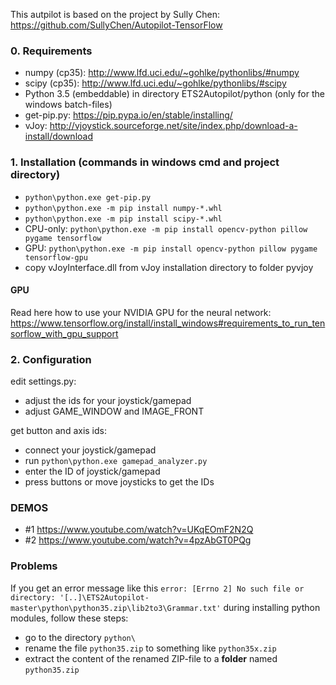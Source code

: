 This autpilot is based on the project by Sully Chen: https://github.com/SullyChen/Autopilot-TensorFlow

### 0. Requirements
- numpy (cp35): http://www.lfd.uci.edu/~gohlke/pythonlibs/#numpy
- scipy (cp35): http://www.lfd.uci.edu/~gohlke/pythonlibs/#scipy
- Python 3.5 (embeddable) in directory ETS2Autopilot/python (only for the windows batch-files)
- get-pip.py: https://pip.pypa.io/en/stable/installing/
- vJoy: http://vjoystick.sourceforge.net/site/index.php/download-a-install/download

### 1. Installation (commands in windows cmd and project directory)
- `python\python.exe get-pip.py`
- `python\python.exe -m pip install numpy-*.whl`
- `python\python.exe -m pip install scipy-*.whl`
- CPU-only: `python\python.exe -m pip install opencv-python pillow pygame tensorflow`
- GPU: `python\python.exe -m pip install opencv-python pillow pygame tensorflow-gpu`
- copy vJoyInterface.dll from vJoy installation directory to folder pyvjoy

#### GPU
Read here how to use your NVIDIA GPU for the neural network: 
https://www.tensorflow.org/install/install_windows#requirements_to_run_tensorflow_with_gpu_support

### 2. Configuration
edit settings.py:
- adjust the ids for your joystick/gamepad
- adjust GAME_WINDOW and IMAGE_FRONT

get button and axis ids:
- connect your joystick/gamepad
- run `python\python.exe gamepad_analyzer.py`
- enter the ID of joystick/gamepad
- press buttons or move joysticks to get the IDs

### DEMOS

- \#1 https://www.youtube.com/watch?v=UKqEOmF2N2Q
- \#2 https://www.youtube.com/watch?v=4pzAbGT0PQg


### Problems
If you get an error message like this `error: [Errno 2] No such file or directory: '[..]\ETS2Autopilot-master\python\python35.zip\lib2to3\Grammar.txt'` during installing python modules, follow these steps:
- go to the directory `python\`
- rename the file `python35.zip` to something like `python35x.zip`
- extract the content of the renamed ZIP-file to a **folder** named `python35.zip`
